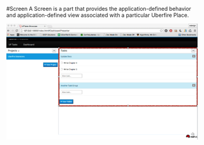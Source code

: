 #Screen
A Screen is a part that provides the application-defined behavior  and application-defined view associated with a particular Uberfire Place.

![screens](screens.png)

